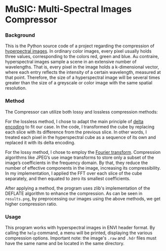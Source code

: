 # MuSIC: Multi-Spectral Images Compressor

### Background
This is the Python source code of a project regarding the compression of [hyperpectral images](https://en.wikipedia.org/wiki/Hyperspectral_imaging).
In ordinary color images, every pixel usually holds three values, corresponding to the colors red, green and blue. 
Au contraire, hyperspectral images sample a scene in an extensive number of wavelengths. 
That is, every pixel in the image holds a k-dimensional vector, where each entry reflects the intensity of a certain wavelength, measured at that point. 
Therefore, the size of a hyperspectral image will be several times greater than the size of a greyscale or color image with the same spatial resolution.

### Method
The Compressor can utilize both lossy and lossless compression methods:

For the lossless method, I chose to adapt the main principle of [delta encoding](https://en.wikipedia.org/wiki/Delta_encoding) to fit our case. 
In the code, I transformed the cube by replacing each slice with its difference from the previous slice. 
In other words, I treated each pixel in the hyperspectral cube as a sequence of its own and replaced it with its delta encoding. 

For the lossy method, I chose to employ  the [Fourier transform](https://en.wikipedia.org/wiki/Fourier_transform). 
Compression algorithms like JPEG’s use image transforms to store only a subset of the image’s coefficients in the frequency domain. 
By that, they reduce the number of effective components in the image, increasing its compressibility. 
In my implementation, I applied the FFT over each slice of the cube separately, and then equated to zero its smallest coefficients.

After applying a method, the program uses zlib's implementation of the DEFLATE algorithm to enhance the compression. 
As can be seen in `results.png`, by preprocessing our images using the above methods, we get higher compression ratio.

### Usage
This program works with hyperspectral images in ENVI header format. 
By calling the `help` command, a menu will be printed, displaying the various compression options.
Important note: the image's `.raw` and `.hdr` files must have the same name and be located in the same directory.

